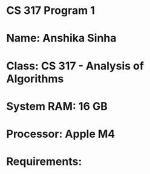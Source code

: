 # CS 317 Program 1
# Name: Anshika Sinha
# Class: CS 317 - Analysis of Algorithms
# System RAM: 16 GB
# Processor: Apple M4

# Requirements: 